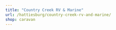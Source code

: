 ```yaml
---
title: "Country Creek RV & Marine"
url: /hattiesburg/country-creek-rv-and-marine/
shop: caravan
---
```

